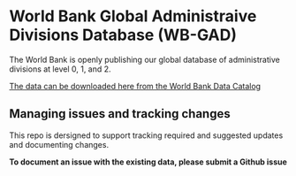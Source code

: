# World Bank Global Administraive Divisions Database (WB-GAD)
The World Bank is openly publishing our global database of administrative divisions at level 0, 1, and 2.

[The data can be downloaded here from the World Bank Data Catalog](https://datacatalog.worldbank.org/search/dataset/0038272/World-Bank-Official-Boundaries)

## Managing issues and tracking changes
This repo is dersigned to support tracking required and suggested updates and documenting changes. 

__To document an issue with the existing data, please submit a Github issue__